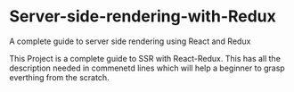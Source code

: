 # Server-side-rendering-with-Redux
A complete guide to server side rendering using React and Redux

This Project is a complete guide to SSR with React-Redux. This has all the description needed in commenetd lines which will help a beginner to grasp everthing from the scratch.
